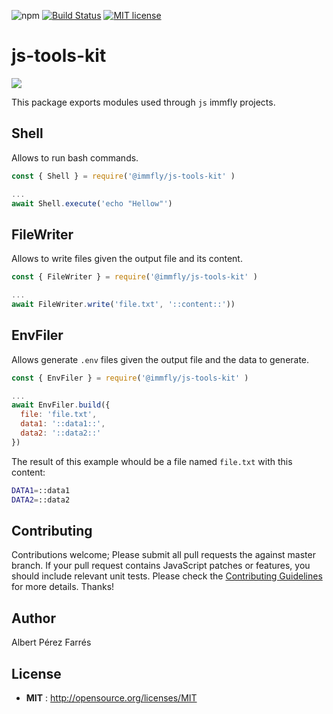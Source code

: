 ![npm](https://img.shields.io/npm/v/@immfly/js-tools-kit.svg) [![Build Status](https://travis-ci.org/immfly/js-tools-kit.svg?branch=master)](https://travis-ci.org/immfly/js-tools-kit) [![MIT license](http://img.shields.io/badge/license-MIT-blue.svg)](http://opensource.org/licenses/MIT)

# js-tools-kit
<img src='https://lh3.googleusercontent.com/proxy/ePay-1VRq51XVxc-8gEttC4p8AZ22Vn-Dq4YpwnnoDba6PboVWyIYGMLOZJ1f6GohNJSnkZx5BNradpSem_LPcTH9x9z7u29vwEx1M216i1chviNeA' />

This package exports modules used through `js` immfly projects.

## Shell
Allows to run bash commands.
```js
const { Shell } = require('@immfly/js-tools-kit' )

...
await Shell.execute('echo "Hellow"')
```

## FileWriter
Allows to write files given the output file and its content.
```js
const { FileWriter } = require('@immfly/js-tools-kit' )

...
await FileWriter.write('file.txt', '::content::'))
```

## EnvFiler
Allows generate `.env` files given the output file and the data to generate.
```js
const { EnvFiler } = require('@immfly/js-tools-kit' )

...
await EnvFiler.build({
  file: 'file.txt',
  data1: '::data1::',
  data2: '::data2::'
})
```

The result of this example whould be a file named `file.txt` with this content:
```bash
DATA1=::data1
DATA2=::data2
```


## Contributing
Contributions welcome; Please submit all pull requests the against master branch. If your pull request contains JavaScript patches or features, you should include relevant unit tests. Please check the [Contributing Guidelines](contributng.md) for more details. Thanks!

## Author
Albert Pérez Farrés 

## License
 - **MIT** : http://opensource.org/licenses/MIT
